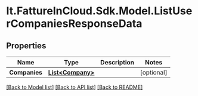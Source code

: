 # It.FattureInCloud.Sdk.Model.ListUserCompaniesResponseData

## Properties

Name | Type | Description | Notes
------------ | ------------- | ------------- | -------------
**Companies** | [**List&lt;Company&gt;**](Company.md) |  | [optional] 

[[Back to Model list]](../../README.md#documentation-for-models) [[Back to API list]](../../README.md#documentation-for-api-endpoints) [[Back to README]](../../README.md)

